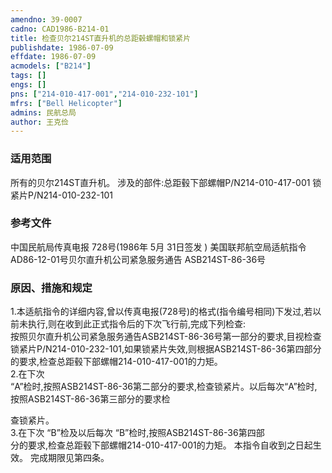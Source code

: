 ```yaml
---
amendno: 39-0007  
cadno: CAD1986-B214-01  
title: 检查贝尔214ST直升机的总距毂螺帽和锁紧片  
publishdate: 1986-07-09  
effdate: 1986-07-09  
acmodels: ["B214"]  
tags: []  
engs: []  
pns: ["214-010-417-001","214-010-232-101"]  
mfrs: ["Bell Helicopter"]  
admins: 民航总局  
author: 王克俭  
---
```

  
### 适用范围  
所有的贝尔214ST直升机。     涉及的部件:总距毂下部螺帽P/N214-010-417-001  锁紧片P/N214-010-232-101  
  
<!--more-->  
### 参考文件  
  中国民航局传真电报 728号(1986年 5月 31日签发 ) 美国联邦航空局适航指令 AD86-12-01号贝尔直升机公司紧急服务通告 ASB214ST-86-36号  
  
### 原因、措施和规定  

  1.本适航指令的详细内容,曾以传真电报(728号)的格式(指令编号相同)下发过,若以前未执行,则在收到此正式指令后的下次飞行前,完成下列检查:  
  按照贝尔直升机公司紧急服务通告ASB214ST-86-36号第一部分的要求,目视检查锁紧片P/N214-010-232-101,如果锁紧片失效,则根据ASB214ST-86-36第四部分的要求,检查总距毂下部螺帽214-010-417-001的力矩。  
2.在下次  
“A”检时,按照ASB214ST-86-36第二部分的要求,检查锁紧片。以后每次“A”检时,按照ASB214ST-86-36第三部分的要求检  
  
查锁紧片。  
3.在下次 “B”检及以后每次 “B”检时,按照ASB214ST-86-36第四部  
分的要求,检查总距毂下部螺帽214-010-417-001的力矩。     本指令自收到之日起生效。     完成期限见第四条。  
